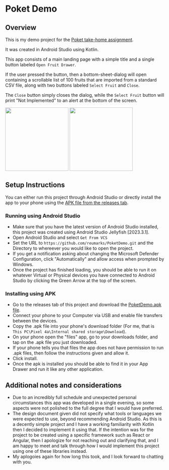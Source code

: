 # Poket Demo

## Overview
This is my demo project for the [Poket take-home assignment](https://github.com/poketapp/2024-summer-android).

It was created in Android Studio using Kotlin.

This app consists of a main landing page with a simple title and a single button labeled `Open Fruit Drawer`.

If the user pressed the button, then a bottom-sheet-dialog will open containing a scrollable list of 100 fruits that are imported from a standard CSV file, along with two buttons labeled `Select Fruit` and `Close`.

The `Close` button simply closes the dialog, while the `Select Fruit` button will print "Not Implemented" to an alert at the bottom of the screen.

<p float="left">
  <img src="https://github.com/reumarks/PoketDemo/assets/22671898/90f5a062-07ef-4911-840f-5d03b7cc3399" width="200" />
  <img src="https://github.com/reumarks/PoketDemo/assets/22671898/cc3811f2-68ee-4c2a-95eb-15bc8f655498" width="200" /> 
</p>

## Setup Instructions
You can either run this project through Android Studio or directly install the app to your phone using the [APK file from the releases tab](https://github.com/reumarks/PoketDemo/releases/tag/Main).

### Running using Android Studio
- Make sure that you have the latest version of Android Studio installed, this project was created using Android Studio Jellyfish [2023.3.1]. 
- Open Android Studio and select `Get From VCS`
- Set the URL to `https://github.com/reumarks/PoketDemo.git` and the Directory to whereever you would like to open the project.
- If you get a notification asking about changing the Microsoft Defender Configuration, click "Automatically" and allow access when prompted by Windows.
- Once the project has finished loading, you should be able to run it on whatever Virtual or Physical devices you have connected to Android Studio by clicking the Green Arrow at the top of the screen.

### Installing using APK
- Go to the releases tab of this project and download the [PoketDemo.apk file](https://github.com/reumarks/PoketDemo/releases/tag/Main).
- Connect your phone to your Computer via USB and enable file transfers between the devices.
- Copy the .apk file into your phone's download folder (For me, that is `This PC\Pixel 4a\Internal shared storage\Download`).
- On your phone open the "files" app, go to your downloads folder, and tap on the .apk file you just downloaded.
- If your phone tells you that files the app does not have permission to run .apk files, then follow the instructions given and allow it.
- Click install.
- Once the apk is installed you should be able to find it in your App Drawer and run it like any other application.

## Additional notes and considerations
- Due to an incredibly full schedule and unexpected personal circumstances this app was developed in a single evening, so some aspects were not polished to the full degree that I would have preferred.
- The design document given did not specify what tools or languages we were expected to use, beyond recommending Android Studio. As this is a decently simple project and I have a working familiarity with Kotlin then I decided to implement it using that. If the intention was for the project to be created using a specific framework such as React or Angular, then I apologize for not reaching out and clarifying that, and I am happy to meet and talk through how I would implement this project using one of these libraries instead.
- My aplogoies again for how long this took, and I look forward to chatting with you.
